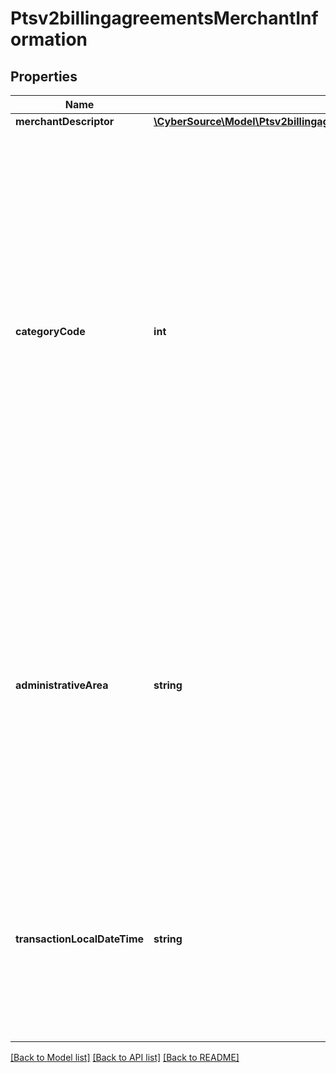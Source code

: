 # Ptsv2billingagreementsMerchantInformation

## Properties
Name | Type | Description | Notes
------------ | ------------- | ------------- | -------------
**merchantDescriptor** | [**\CyberSource\Model\Ptsv2billingagreementsMerchantInformationMerchantDescriptor**](Ptsv2billingagreementsMerchantInformationMerchantDescriptor.md) |  | [optional] 
**categoryCode** | **int** | The value for this field is a four-digit number that the payment card industry uses to classify merchants into market segments. A payment card company assigned one or more of these values to your business when you started accepting the payment card company&#39;s cards. When you do not include this field in your request, CyberSource uses the value in your CyberSource account.  For processor-specific information, see the &#x60;merchant_category_code&#x60; field description in [Credit Card Services Using the SCMP API.](http://apps.cybersource.com/library/documentation/dev_guides/CC_Svcs_SCMP_API/html)  #### CyberSource through VisaNet The value for this field corresponds to the following data in the TC 33 capture file5: - Record: CP01 TCR4 - Position: 150-153 - Field: Merchant Category Code | [optional] 
**administrativeArea** | **string** | The state where the merchant is located.  #### PIN debit State code or region code for your business. Use the Use the [State, Province, and Territory Codes for the United States and Canada](https://developer.cybersource.com/library/documentation/sbc/quickref/states_and_provinces.pdf) This value might be displayed on the cardholder&#39;s statement.  When you do not include this value in your PIN debit request, the merchant name from your account is used. **Important** This value must consist of English characters.  **Note** This field is supported only for businesses located in the U.S. or Canada.  Optional field for PIN debit credit or PIN debit purchase. | [optional] 
**transactionLocalDateTime** | **string** | Date and time at your physical location.  Format: &#x60;YYYYMMDDhhmmss&#x60;, where:  - &#x60;YYYY&#x60; &#x3D; year  - &#x60;MM&#x60; &#x3D; month  - &#x60;DD&#x60; &#x3D; day  - &#x60;hh&#x60; &#x3D; hour  - &#x60;mm&#x60; &#x3D; minutes  - &#x60;ss&#x60; &#x3D; seconds  #### Used by **Authorization** Required for these processors: - American Express Direct                                                                                                                                                                                                                                                                                                                         - American Express Direct - Credit Mutuel-CIC - FDC Nashville Global - SIX  Optional for all other processors. | [optional] 

[[Back to Model list]](../README.md#documentation-for-models) [[Back to API list]](../README.md#documentation-for-api-endpoints) [[Back to README]](../README.md)


